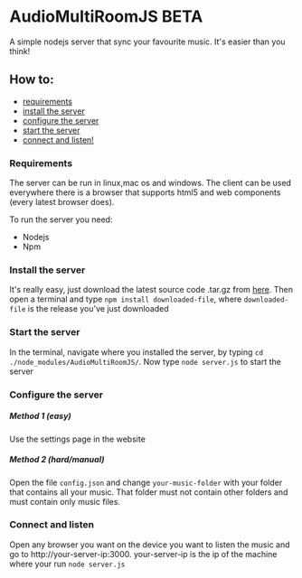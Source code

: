 # AudioMultiRoomJS BETA
A simple nodejs server that sync your favourite music. It's easier than you think!
## How to:

- [requirements](#requirements)
- [install the server](#install-the-server)
- [configure the server](#configure-the-server)
- [start the server](#start-the-server)
- [connect and listen!](#connect-and-listen)

### Requirements
The server can be run in linux,mac os and windows.
The client can be used everywhere there is a browser that supports html5 and web components (every latest browser does).

To run the server you need:
* Nodejs
* Npm

### Install the server
It's really easy, just download the latest source code .tar.gz from [here](https://github.com/ranfdev/AudioMultiRoomJS/releases/latest).
Then open a terminal and type `npm install downloaded-file`, where `downloaded-file` is the release you've just downloaded

### Start the server
In the terminal, navigate where you installed the server, by typing `cd ./node_modules/AudioMultiRoomJS/`. Now type `node server.js` to start the server

### Configure the server
##### Method 1 (easy)
Use the settings page in the website
##### Method 2 (hard/manual)
Open the file `config.json` and change `your-music-folder` with your folder that contains all your music.
That folder must not contain other folders and must contain only music files.



### Connect and listen
Open any browser you want on the device you want to listen the music and go to http://your-server-ip:3000.
your-server-ip is the ip of the machine where your run `node server.js`
